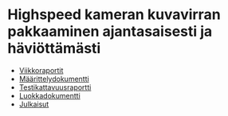 # Highspeed kameran kuvavirran pakkaaminen ajantasaisesti ja häviöttämästi

* [Viikkoraportit](viikkoraportit.md)
* [Määrittelydokumentti](maarittelydokumentti.md)
* <a href="https://htmlpreview.github.io/?https://github.com/kallepaa/high-speed-image-stream-compress/blob/master/StreamCompressTest/coveragereport/index.html" target="_blank">Testikattavuusraportti</a>
* [Luokkadokumentti](StreamCompress/Documentation/StreamCompressDoc.md)
* [Julkaisut](/releases)